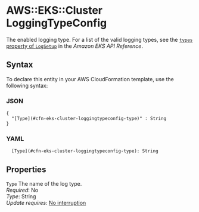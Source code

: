 # AWS::EKS::Cluster LoggingTypeConfig<a name="aws-properties-eks-cluster-loggingtypeconfig"></a>

The enabled logging type\. For a list of the valid logging types, see the [`types` property of `LogSetup`](https://docs.aws.amazon.com/eks/latest/APIReference/API_LogSetup.html#AmazonEKS-Type-LogSetup-types) in the *Amazon EKS API Reference*\.

## Syntax<a name="aws-properties-eks-cluster-loggingtypeconfig-syntax"></a>

To declare this entity in your AWS CloudFormation template, use the following syntax:

### JSON<a name="aws-properties-eks-cluster-loggingtypeconfig-syntax.json"></a>

```
{
  "[Type](#cfn-eks-cluster-loggingtypeconfig-type)" : String
}
```

### YAML<a name="aws-properties-eks-cluster-loggingtypeconfig-syntax.yaml"></a>

```
  [Type](#cfn-eks-cluster-loggingtypeconfig-type): String
```

## Properties<a name="aws-properties-eks-cluster-loggingtypeconfig-properties"></a>

`Type`  <a name="cfn-eks-cluster-loggingtypeconfig-type"></a>
The name of the log type\.  
*Required*: No  
*Type*: String  
*Update requires*: [No interruption](https://docs.aws.amazon.com/AWSCloudFormation/latest/UserGuide/using-cfn-updating-stacks-update-behaviors.html#update-no-interrupt)